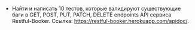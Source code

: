 * Найти и написать 10 тестов, которые валидируют существующие баги в GET, POST, PUT, PATCH, DELETE endpoints API сервиса
  Restful-Booker. Ссылка: https://restful-booker.herokuapp.com/apidoc/. 